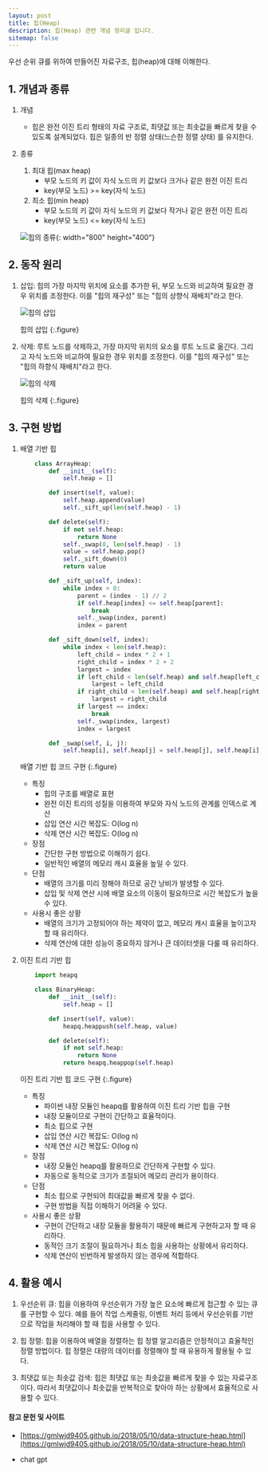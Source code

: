 ```yaml
---
layout: post
title: 힙(Heap)
description: 힙(Heap) 관련 개념 정리글 입니다.
sitemap: false
---
```


우선 순위 큐를 위하여 만들어진 자료구조, 힙(heap)에 대해 이해한다.

## 1. 개념과 종류
1. 개념
    - 힙은 완전 이진 트리 형태의 자료 구조로, 최댓값 또는 최솟값을 빠르게 찾을 수 있도록 설계되었다. 힙은 일종의 반 정렬 상태(느슨한 정렬 상태) 를 유지한다.
2. 종류
    1. 최대 힙(max heap)
        - 부모 노드의 키 값이 자식 노드의 키 값보다 크거나 같은 완전 이진 트리
        - key(부모 노드) >= key(자식 노드)
    2. 최소 힙(min heap)
        - 부모 노드의 키 값이 자식 노드의 키 값보다 작거나 같은 완전 이진 트리
        - key(부모 노드) <= key(자식 노드)

    ![힙의 종류](/assets/img/blog/max&minheap.png){: width="800" height="400"}     

## 2. 동작 원리

1. 삽입: 힙의 가장 마지막 위치에 요소를 추가한 뒤, 부모 노드와 비교하여 필요한 경우 위치를 조정한다. 이를 "힙의 재구성" 또는 "힙의 상향식 재배치"라고 한다.

    ![힙의 삽입](/assets/img/blog/maxheap-insertion.png)

    힙의 삽입
    {:.figure} 

2. 삭제: 루트 노드를 삭제하고, 가장 마지막 위치의 요소를 루트 노드로 옮긴다. 그리고 자식 노드와 비교하여 필요한 경우 위치를 조정한다. 이를 "힙의 재구성" 또는 "힙의 하향식 재배치"라고 한다.

    ![힙의 삭제](/assets/img/blog/maxheap-delete.png)

    힙의 삭제
    {:.figure} 

## 3. 구현 방법
1. 배열 기반 힙
    ~~~python
        class ArrayHeap:
            def __init__(self):
                self.heap = []

            def insert(self, value):
                self.heap.append(value)
                self._sift_up(len(self.heap) - 1)

            def delete(self):
                if not self.heap:
                    return None
                self._swap(0, len(self.heap) - 1)
                value = self.heap.pop()
                self._sift_down(0)
                return value

            def _sift_up(self, index):
                while index > 0:
                    parent = (index - 1) // 2
                    if self.heap[index] <= self.heap[parent]:
                        break
                    self._swap(index, parent)
                    index = parent

            def _sift_down(self, index):
                while index < len(self.heap):
                    left_child = index * 2 + 1
                    right_child = index * 2 + 2
                    largest = index
                    if left_child < len(self.heap) and self.heap[left_child] > self.heap[largest]:
                        largest = left_child
                    if right_child < len(self.heap) and self.heap[right_child] > self.heap[largest]:
                        largest = right_child
                    if largest == index:
                        break
                    self._swap(index, largest)
                    index = largest

            def _swap(self, i, j):
                self.heap[i], self.heap[j] = self.heap[j], self.heap[i]
    ~~~

    배열 기반 힙 코드 구현
    {:.figure}

    - 특징
        - 힙의 구조를 배열로 표현
        - 완전 이진 트리의 성질을 이용하여 부모와 자식 노드의 관계를 인덱스로 계산
        - 삽입 연산 시간 복잡도: O(log n)
        - 삭제 연산 시간 복잡도: O(log n)
    - 장점
        - 간단한 구현 방법으로 이해하기 쉽다.
        - 일반적인 배열의 메모리 캐시 효율을 높일 수 있다.
    - 단점
        - 배열의 크기를 미리 정해야 하므로 공간 낭비가 발생할 수 있다.
        - 삽입 및 삭제 연산 시에 배열 요소의 이동이 필요하므로 시간 복잡도가 높을 수 있다.
    - 사용시 좋은 상황
        - 배열의 크기가 고정되어야 하는 제약이 없고, 메모리 캐시 효율을 높이고자 할 때 유리하다.
        - 삭제 연산에 대한 성능이 중요하지 않거나 큰 데이터셋을 다룰 때 유리하다.

2. 이진 트리 기반 힙
    ~~~python
        import heapq

        class BinaryHeap:
            def __init__(self):
                self.heap = []

            def insert(self, value):
                heapq.heappush(self.heap, value)

            def delete(self):
                if not self.heap:
                    return None
                return heapq.heappop(self.heap)
    ~~~

    이진 트리 기반 힙 코드 구현
    {:.figure}

    - 특징
        - 파이썬 내장 모듈인 heapq를 활용하여 이진 트리 기반 힙을 구현
        - 내장 모듈이므로 구현이 간단하고 효율적이다.
        - 최소 힙으로 구현
        - 삽입 연산 시간 복잡도: O(log n)
        - 삭제 연산 시간 복잡도: O(log n)
    - 장점
        - 내장 모듈인 heapq를 활용하므로 간단하게 구현할 수 있다.
        - 자동으로 동적으로 크기가 조절되어 메모리 관리가 용이하다.
    - 단점
        - 최소 힙으로 구현되어 최대값을 빠르게 찾을 수 없다.
        - 구현 방법을 직접 이해하기 어려울 수 있다.
    - 사용시 좋은 상황
        - 구현이 간단하고 내장 모듈을 활용하기 때문에 빠르게 구현하고자 할 때 유리하다.
        - 동적인 크기 조절이 필요하거나 최소 힙을 사용하는 상황에서 유리하다.
        - 삭제 연산이 빈번하게 발생하지 않는 경우에 적합하다.

## 4. 활용 예시
1. 우선순위 큐: 힙을 이용하여 우선순위가 가장 높은 요소에 빠르게 접근할 수 있는 큐를 구현할 수 있다. 예를 들어 작업 스케줄링, 이벤트 처리 등에서 우선순위를 기반으로 작업을 처리해야 할 때 힙을 사용할 수 있다.

2. 힙 정렬: 힙을 이용하여 배열을 정렬하는 힙 정렬 알고리즘은 안정적이고 효율적인 정렬 방법이다. 힙 정렬은 대량의 데이터를 정렬해야 할 때 유용하게 활용될 수 있다.

3. 최댓값 또는 최솟값 검색: 힙은 최댓값 또는 최솟값을 빠르게 찾을 수 있는 자료구조이다. 따라서 최댓값이나 최솟값을 반복적으로 찾아야 하는 상황에서 효율적으로 사용할 수 있다.

#### **참고 문헌 및 사이트** 

- [https://gmlwjd9405.github.io/2018/05/10/data-structure-heap.html](https://gmlwjd9405.github.io/2018/05/10/data-structure-heap.html)

- chat gpt